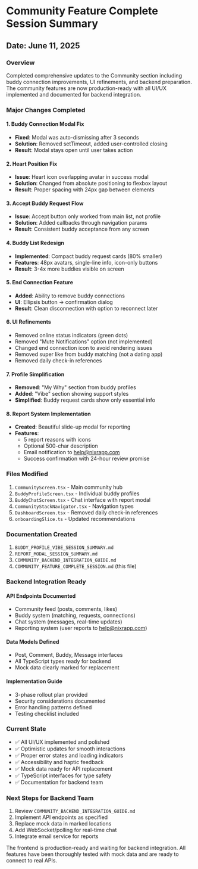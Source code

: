 # Community Feature Complete Session Summary

## Date: June 11, 2025

### Overview
Completed comprehensive updates to the Community section including buddy connection improvements, UI refinements, and backend preparation. The community features are now production-ready with all UI/UX implemented and documented for backend integration.

### Major Changes Completed

#### 1. Buddy Connection Modal Fix
- **Fixed**: Modal was auto-dismissing after 3 seconds
- **Solution**: Removed setTimeout, added user-controlled closing
- **Result**: Modal stays open until user takes action

#### 2. Heart Position Fix
- **Issue**: Heart icon overlapping avatar in success modal
- **Solution**: Changed from absolute positioning to flexbox layout
- **Result**: Proper spacing with 24px gap between elements

#### 3. Accept Buddy Request Flow
- **Issue**: Accept button only worked from main list, not profile
- **Solution**: Added callbacks through navigation params
- **Result**: Consistent buddy acceptance from any screen

#### 4. Buddy List Redesign
- **Implemented**: Compact buddy request cards (80% smaller)
- **Features**: 48px avatars, single-line info, icon-only buttons
- **Result**: 3-4x more buddies visible on screen

#### 5. End Connection Feature
- **Added**: Ability to remove buddy connections
- **UI**: Ellipsis button → confirmation dialog
- **Result**: Clean disconnection with option to reconnect later

#### 6. UI Refinements
- Removed online status indicators (green dots)
- Removed "Mute Notifications" option (not implemented)
- Changed end connection icon to avoid rendering issues
- Removed super like from buddy matching (not a dating app)
- Removed daily check-in references

#### 7. Profile Simplification
- **Removed**: "My Why" section from buddy profiles
- **Added**: "Vibe" section showing support styles
- **Simplified**: Buddy request cards show only essential info

#### 8. Report System Implementation
- **Created**: Beautiful slide-up modal for reporting
- **Features**:
  - 5 report reasons with icons
  - Optional 500-char description
  - Email notification to help@nixrapp.com
  - Success confirmation with 24-hour review promise

### Files Modified
1. `CommunityScreen.tsx` - Main community hub
2. `BuddyProfileScreen.tsx` - Individual buddy profiles
3. `BuddyChatScreen.tsx` - Chat interface with report modal
4. `CommunityStackNavigator.tsx` - Navigation types
5. `DashboardScreen.tsx` - Removed daily check-in references
6. `onboardingSlice.ts` - Updated recommendations

### Documentation Created
1. `BUDDY_PROFILE_VIBE_SESSION_SUMMARY.md`
2. `REPORT_MODAL_SESSION_SUMMARY.md`
3. `COMMUNITY_BACKEND_INTEGRATION_GUIDE.md`
4. `COMMUNITY_FEATURE_COMPLETE_SESSION.md` (this file)

### Backend Integration Ready

#### API Endpoints Documented
- Community feed (posts, comments, likes)
- Buddy system (matching, requests, connections)
- Chat system (messages, real-time updates)
- Reporting system (user reports to help@nixrapp.com)

#### Data Models Defined
- Post, Comment, Buddy, Message interfaces
- All TypeScript types ready for backend
- Mock data clearly marked for replacement

#### Implementation Guide
- 3-phase rollout plan provided
- Security considerations documented
- Error handling patterns defined
- Testing checklist included

### Current State
- ✅ All UI/UX implemented and polished
- ✅ Optimistic updates for smooth interactions
- ✅ Proper error states and loading indicators
- ✅ Accessibility and haptic feedback
- ✅ Mock data ready for API replacement
- ✅ TypeScript interfaces for type safety
- ✅ Documentation for backend team

### Next Steps for Backend Team
1. Review `COMMUNITY_BACKEND_INTEGRATION_GUIDE.md`
2. Implement API endpoints as specified
3. Replace mock data in marked locations
4. Add WebSocket/polling for real-time chat
5. Integrate email service for reports

The frontend is production-ready and waiting for backend integration. All features have been thoroughly tested with mock data and are ready to connect to real APIs. 